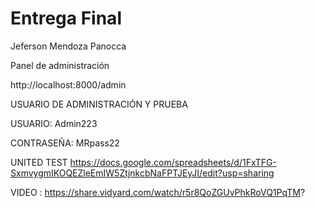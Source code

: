 
# Entrega Final

Jeferson Mendoza Panocca

Panel de administración

http://localhost:8000/admin 

USUARIO DE ADMINISTRACIÓN Y PRUEBA


USUARIO:
Admin223

CONTRASEÑA:
MRpass22


UNITED TEST https://docs.google.com/spreadsheets/d/1FxTFG-SxmvygmIKOQEZleEmIW5ZtjnkcbNaFPTJEyJI/edit?usp=sharing

VIDEO : https://share.vidyard.com/watch/r5r8QoZGUvPhkRoVQ1PqTM?
